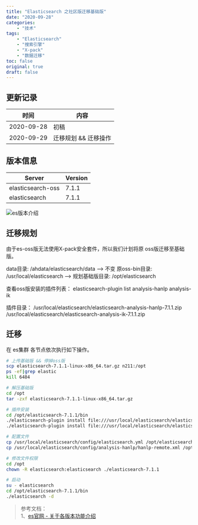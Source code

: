 ```yaml
---
title: "Elasticsearch 之社区版迁移基础版"
date: "2020-09-28"
categories:
    - "技术"
tags:
    - "Elasticsearch"
    - "搜索引擎"
    - "X-pack"
    - "数据迁移"
toc: false
original: true
draft: false
---
```


## 更新记录

| 时间       | 内容                 |
| ---------- | -------------------- |
| 2020-09-28 | 初稿                 |
| 2020-09-29 | 迁移规划 && 迁移操作 |

## 版本信息

| Server            | Version |
| ----------------- | ------- |
| elasticsearch-oss | 7.1.1   |
| elasticsearch     | 7.1.1   |

![es版本介绍](http://cdn.jsdelivr.net/gh/miaocunfa/imghosting/img/es_subscriptions_20200930_01.png)

## 迁移规划

由于es-oss版无法使用X-pack安全套件，所以我们计划将原 oss版迁移至基础版。

data目录: /ahdata/elasticsearch/data     -->  不变
原oss-bin目录: /usr/local/elasticsearch  -->  规划基础版目录: /opt/elasticsearch

查看oss版安装的插件列表：
elasticsearch-plugin list
analysis-hanlp
analysis-ik

插件目录：
/usr/local/elasticsearch/elasticsearch-analysis-hanlp-7.1.1.zip
/usr/local/elasticsearch/elasticsearch-analysis-ik-7.1.1.zip

## 迁移

在 es集群 各节点依次执行如下操作。

``` zsh
# 上传基础版 && 停掉oss版
scp elasticsearch-7.1.1-linux-x86_64.tar.gz n211:/opt
ps -ef|grep elastic
kill 6484

# 解压基础版
cd /opt
tar -zxf elasticsearch-7.1.1-linux-x86_64.tar.gz

# 插件安装
cd /opt/elasticsearch-7.1.1/bin
./elasticsearch-plugin install file:///usr/local/elasticsearch/elasticsearch-analysis-hanlp-7.1.1.zip
./elasticsearch-plugin install file:///usr/local/elasticsearch/elasticsearch-analysis-ik-7.1.1.zip

# 配置文件
cp /usr/local/elasticsearch/config/elasticsearch.yml /opt/elasticsearch-7.1.1/config
cp /usr/local/elasticsearch/config/analysis-hanlp/hanlp-remote.xml /opt/elasticsearch-7.1.1/config/analysis-hanlp

# 修改文件权限
cd /opt
chown -R elasticsearch:elasticsearch ./elasticsearch-7.1.1

# 启动
su - elasticsearch
cd /opt/elasticsearch-7.1.1/bin
./elasticsearch -d
```

> 参考文档：  
> 1、[es官网 - 关于各版本功能介绍](https://www.elastic.co/cn/subscriptions)  
>